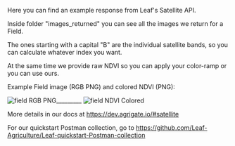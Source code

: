 Here you can find an example response from Leaf's Satellite API.

Inside folder "images_returned" you can see all the images we return for a Field.

The ones starting with a capital "B" are the individual satellite bands, so you can calculate whatever index you want.

At the same time we provide raw NDVI so you can apply your color-ramp or you can use ours.

Example Field image (RGB PNG) and colored NDVI (PNG):

![field RGB PNG](https://media.discordapp.net/attachments/586305500434661376/718537578542006292/unknown.png)_________
![field NDVI Colored](https://media.discordapp.net/attachments/586305500434661376/718537702873497651/unknown.png)



More details in our docs at https://dev.agrigate.io/#satellite

For our quickstart Postman collection, go to https://github.com/Leaf-Agriculture/Leaf-quickstart-Postman-collection
